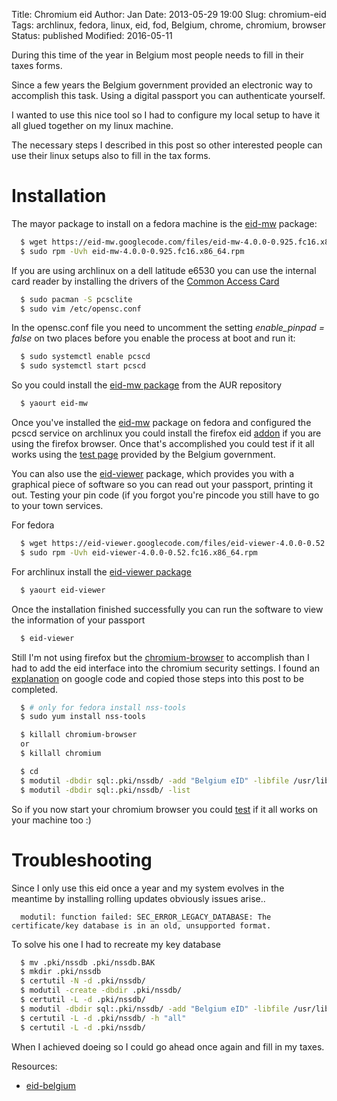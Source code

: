 Title:       Chromium eid
Author:      Jan
Date: 	     2013-05-29 19:00
Slug:	     chromium-eid
Tags:        archlinux, fedora, linux, eid, fod, Belgium, chrome, chromium, browser
Status:      published
Modified:    2016-05-11

During this time of the year in Belgium most people needs to fill in their taxes forms.

Since a few years the Belgium government provided an electronic way to accomplish this task. Using a digital passport you can authenticate yourself.

I wanted to use this nice tool so I had to configure my local setup to have it all glued together on my linux machine.

The necessary steps I described in this post so other interested people can use their linux setups also to fill in the tax forms.

# Installation

The mayor package to install on a fedora machine is the [eid-mw](https://code.google.com/p/eid-mw/) package:

```bash
  $ wget https://eid-mw.googlecode.com/files/eid-mw-4.0.0-0.925.fc16.x86_64.rpm
  $ sudo rpm -Uvh eid-mw-4.0.0-0.925.fc16.x86_64.rpm
```

If you are using archlinux on a dell latitude e6530 you can use the internal card reader by installing the drivers of the [Common Access Card](https://wiki.archlinux.org/index.php/Common_Access_Card)

```bash
  $ sudo pacman -S pcsclite
  $ sudo vim /etc/opensc.conf
```

In the opensc.conf file you need to uncomment the setting _enable_pinpad = false_ on two places before you enable the process at boot and run it:

```bash
  $ sudo systemctl enable pcscd
  $ sudo systemctl start pcscd
```


So you could install the [eid-mw package](https://aur.archlinux.org/packages/eid-mw) from the AUR repository

```bash
  $ yaourt eid-mw
```

Once you've installed the [eid-mw](https://code.google.com/p/eid-mw/) package on fedora and configured the pcscd service on archlinux you could install the firefox eid [addon](https://addons.mozilla.org/en-US/firefox/addon/belgium-eid/) if you are using the firefox browser. Once that's accomplished you could test if it all works using the [test page](http://test.eid.belgium.be/) provided by the Belgium government.

You can also use the [eid-viewer](https://code.google.com/p/eid-viewer/) package, which provides you with a graphical piece of software so you can read out your passport, printing it out. Testing your pin code (if you forgot you're pincode you still have to go to your town services.

For fedora

```bash
  $ wget https://eid-viewer.googlecode.com/files/eid-viewer-4.0.0-0.52.fc16.x86_64.rpm
  $ sudo rpm -Uvh eid-viewer-4.0.0-0.52.fc16.x86_64.rpm
```

For archlinux install the [eid-viewer package](https://aur.archlinux.org/packages/eid-viewer/)

```bash
  $ yaourt eid-viewer
```

Once the installation finished successfully you can run the software to view the information of your passport

```bash
  $ eid-viewer
```

Still I'm not using firefox but the [chromium-browser](http://www.chromium.org) to accomplish than I had to add the eid interface into the chromium security settings. I found an [explanation](https://code.google.com/p/eid-mw/wiki/ChromeLinux) on google code and copied those steps into this post to be completed.

```bash
  $ # only for fedora install nss-tools
  $ sudo yum install nss-tools

  $ killall chromium-browser
  or
  $ killall chromium

  $ cd
  $ modutil -dbdir sql:.pki/nssdb/ -add "Belgium eID" -libfile /usr/lib/libbeidpkcs11.so.0
  $ modutil -dbdir sql:.pki/nssdb/ -list
```

So if you now start your chromium browser you could [test](http://test.eid.belgium.be/) if it all works on your machine too :)

# Troubleshooting

Since I only use this eid once a year and my system evolves in the meantime by installing rolling updates obviously issues arise..

```
  modutil: function failed: SEC_ERROR_LEGACY_DATABASE: The certificate/key database is in an old, unsupported format.
```

To solve his one I had to recreate my key database

```bash
  $ mv .pki/nssdb .pki/nssdb.BAK
  $ mkdir .pki/nssdb
  $ certutil -N -d .pki/nssdb/
  $ modutil -create -dbdir .pki/nssdb/
  $ certutil -L -d .pki/nssdb/
  $ modutil -dbdir sql:.pki/nssdb/ -add "Belgium eID" -libfile /usr/lib/libbeidpkcs11.so.0
  $ certutil -L -d .pki/nssdb/ -h "all"
  $ certutil -L -d .pki/nssdb/
```

When I achieved doeing so I could go ahead once again and fill in my taxes.

Resources:

- [eid-belgium](http://eid.belgium.be/nl/je_eid_gebruiken/de_eid-middleware_installeren/linux/)
